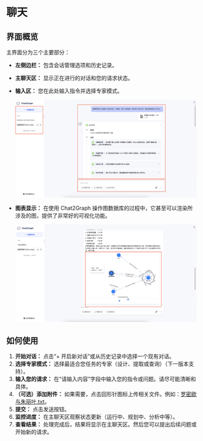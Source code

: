 # 聊天

## 界面概览

主界面分为三个主要部分：

* **左侧边栏：** 包含会话管理选项和历史记录。
* **主聊天区：** 显示正在进行的对话和您的请求状态。
* **输入区：** 您在此处输入指令并选择专家模式。

    ![](../img/chat-layout-2.png)

* **图表显示：** 在使用 Chat2Graph 操作图数据库的过程中，它甚至可以渲染所涉及的图，提供了非常好的可视化功能。

    ![](../img/chat-layout-3.png)

## 如何使用

1. **开始对话：** 点击“+ 开启新对话”或从历史记录中选择一个现有对话。
2. **选择专家模式：** 选择最适合您任务的专家（设计、提取或查询）（下一版本支持）。
3. **输入您的请求：** 在“请输入内容”字段中输入您的指令或问题。请尽可能清晰和具体。
4. **（可选）添加附件：** 如果需要，点击回形针图标上传相关文件。例如：[罗密欧与朱丽叶.txt][file]。
5. **提交：** 点击发送按钮。
6. **监控进度：** 在主聊天区观察状态更新（运行中、规划中、分析中等）。
7. **查看结果：** 处理完成后，结果将显示在主聊天区。然后您可以提出后续问题或开始新的请求。

[file]:../test/罗密欧与朱丽叶.txt
